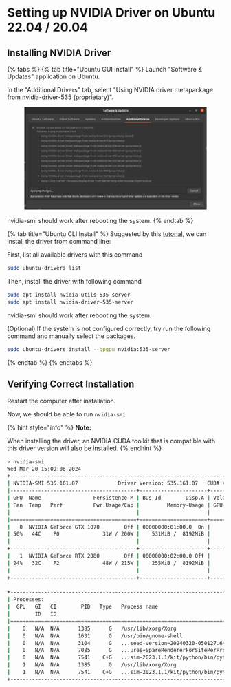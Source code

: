 # Setting up NVIDIA Driver on Ubuntu 22.04 / 20.04

## Installing NVIDIA Driver

{% tabs %}
{% tab title="Ubuntu GUI Install" %}
Launch "Software & Updates" application on Ubuntu.

In the "Additional Drivers" tab, select "Using NVIDIA driver metapackage from nvidia-driver-535 (proprietary)".

<figure><img src="../../.gitbook/assets/Screenshot from 2023-12-22 01-07-21.png" alt=""><figcaption></figcaption></figure>

nvidia-smi should work after rebooting the system.
{% endtab %}

{% tab title="Ubuntu CLI Install" %}
Suggested by this [tutorial](https://ubuntu.com/server/docs/nvidia-drivers-installation), we can install the driver from command line:

First, list all available drivers with this command

```bash
sudo ubuntu-drivers list
```



Then, install the driver with following command

```bash
sudo apt install nvidia-utils-535-server
sudo apt install nvidia-driver-535-server
```



nvidia-smi should work after rebooting the system.



(Optional) If the system is not configured correctly, try run the following command and manually select the packages.

```bash
sudo ubuntu-drivers install --gpgpu nvidia:535-server
```
{% endtab %}
{% endtabs %}



## Verifying Correct Installation

Restart the computer after installation.

Now, we should be able to run `nvidia-smi`

{% hint style="info" %}
**Note:**

When installing the driver, an NVIDIA CUDA toolkit that is compatible with this driver version will also be installed.
{% endhint %}

```bash
> nvidia-smi
Wed Mar 20 15:09:06 2024       
+---------------------------------------------------------------------------------------+
| NVIDIA-SMI 535.161.07             Driver Version: 535.161.07   CUDA Version: 12.2     |
|-----------------------------------------+----------------------+----------------------+
| GPU  Name                 Persistence-M | Bus-Id        Disp.A | Volatile Uncorr. ECC |
| Fan  Temp   Perf          Pwr:Usage/Cap |         Memory-Usage | GPU-Util  Compute M. |
|                                         |                      |               MIG M. |
|=========================================+======================+======================|
|   0  NVIDIA GeForce GTX 1070        Off | 00000000:01:00.0  On |                  N/A |
| 50%   44C    P0              31W / 200W |    531MiB /  8192MiB |      1%      Default |
|                                         |                      |                  N/A |
+-----------------------------------------+----------------------+----------------------+
|   1  NVIDIA GeForce RTX 2080        Off | 00000000:02:00.0 Off |                  N/A |
| 24%   32C    P2              48W / 215W |    255MiB /  8192MiB |      0%      Default |
|                                         |                      |                  N/A |
+-----------------------------------------+----------------------+----------------------+
                                                                                         
+---------------------------------------------------------------------------------------+
| Processes:                                                                            |
|  GPU   GI   CI        PID   Type   Process name                            GPU Memory |
|        ID   ID                                                             Usage      |
|=======================================================================================|
|    0   N/A  N/A      1385      G   /usr/lib/xorg/Xorg                          234MiB |
|    0   N/A  N/A      1631      G   /usr/bin/gnome-shell                         65MiB |
|    0   N/A  N/A      3104      G   ...seed-version=20240320-050127.641000       77MiB |
|    0   N/A  N/A      7085      G   ...ures=SpareRendererForSitePerProcess       71MiB |
|    0   N/A  N/A      7541    C+G   ...sim-2023.1.1/kit/python/bin/python3       54MiB |
|    1   N/A  N/A      1385      G   /usr/lib/xorg/Xorg                            4MiB |
|    1   N/A  N/A      7541    C+G   ...sim-2023.1.1/kit/python/bin/python3      237MiB |
+---------------------------------------------------------------------------------------+
```









